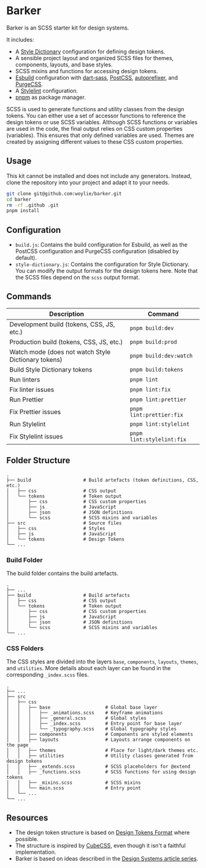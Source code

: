 # Barker

Barker is an SCSS starter kit for design systems.

It includes:

- A [Style Dictionary](https://v4.styledictionary.com/) configuration for defining design tokens.
- A sensible project layout and organized SCSS files for themes, components, layouts, and base styles.
- SCSS mixins and functions for accessing design tokens.
- [Esbuild](https://esbuild.github.io/) configuration with [dart-sass](https://sass-lang.com/dart-sass/), [PostCSS](https://postcss.org/), [autoprefixer](https://github.com/postcss/autoprefixer), and [PurgeCSS](https://purgecss.com/).
- A [Stylelint](https://stylelint.io/) configuration.
- [pnpm](https://pnpm.io/) as package manager.

SCSS is used to generate functions and utility classes from the design
tokens. You can either use a set of accessor functions to reference the design
tokens or use SCSS variables. Although SCSS functions or variables are used in
the code, the final output relies on CSS custom properties (variables). This
ensures that only defined variables are used. Themes are created by assigning
different values to these CSS custom properties.

## Usage

This kit cannot be installed and does not include any generators. Instead, clone
the repository into your project and adapt it to your needs.

```bash
git clone git@github.com:woylie/barker.git
cd barker
rm -rf .github .git
pnpm install
```

## Configuration

- `build.js`: Contains the build configuration for Esbuild, as well as the
  PostCSS configuration and PurgeCSS configuration (disabled by default).
- `style-dictionary.js`: Contains the configuration for Style Dictionary. You
  can modify the output formats for the design tokens here. Note that the SCSS
  files depend on the `scss` output format.

## Commands

| Description                                         | Command                   |
| --------------------------------------------------- | ------------------------- |
| Development build (tokens, CSS, JS, etc.)           | `pnpm build:dev`          |
| Production build (tokens, CSS, JS, etc.)            | `pnpm build:prod`         |
| Watch mode (does not watch Style Dictionary tokens) | `pnpm build:dev:watch`    |
| Build Style Dictionary tokens                       | `pnpm build:tokens`       |
| Run linters                                         | `pnpm lint`               |
| Fix linter issues                                   | `pnpm lint:fix`           |
| Run Prettier                                        | `pnpm lint:prettier`      |
| Fix Prettier issues                                 | `pnpm lint:prettier:fix`  |
| Run Stylelint                                       | `pnpm lint:stylelint`     |
| Fix Stylelint issues                                | `pnpm lint:stylelint:fix` |

## Folder Structure

    .
    ├── build                   # Build artefacts (token definitions, CSS, etc.)
    │   ├── css                 # CSS output
    │   └── tokens              # Token output
    │       ├── css             # CSS custom properties
    │       ├── js              # JavaScript
    │       ├── json            # JSON definitions
    │       └── scss            # SCSS mixins and variables
    ├── src                     # Source files
    │   ├── css                 # Styles
    │   ├── js                  # JavaScript
    │   └── tokens              # Design Tokens
    └── ...

### Build Folder

The build folder contains the build artefacts.

    .
    ├── ...
    ├── build                   # Build artefacts
    │   ├── css                 # CSS output
    │   └── tokens              # Token output
    │       ├── css             # CSS custom properties
    │       ├── js              # JavaScript
    │       ├── json            # JSON definitions
    │       └── scss            # SCSS mixins and variables
    └── ...

### CSS Folders

The CSS styles are divided into the layers `base`, `components`, `layouts`,
`themes`, and `utilities`. More details about each layer can be found in the
corresponding `_index.scss` files.

    .
    ├── ...
    ├── src
    │   ├── css
    │   │   ├── base                    # Global base layer
    │   │   │   ├── _animations.scss    # Keyframe animations
    │   │   │   ├── _general.scss       # Global styles
    │   │   │   ├── _index.scss         # Entry point for base layer
    │   │   │   └── _typography.scss    # Global typography styles
    │   │   ├── components              # Components are styled elements
    │   │   ├── layouts                 # Layouts arrange components on the page
    │   │   ├── themes                  # Place for light/dark themes etc.
    │   │   ├── utilities               # Utility classes generated from design tokens
    │   │   ├── _extends.scss           # SCSS placeholders for @extend
    │   │   ├── _functions.scss         # SCSS functions for using design tokens
    │   │   ├── _mixins.scss            # SCSS mixins
    │   │   └── main.scss               # Entry point
    │   └── ...
    └── ...

## Resources

- The design token structure is based on [Design Tokens Format](https://design-tokens.github.io/community-group/format/) where possible.
- The structure is inspired by [CubeCSS](https://cube.fyi/), even though it isn't a faithful implementation.
- Barker is based on ideas described in the
  [Design Systems article series](https://www.mathiaspolligkeit.com/tags/design-systems/).
